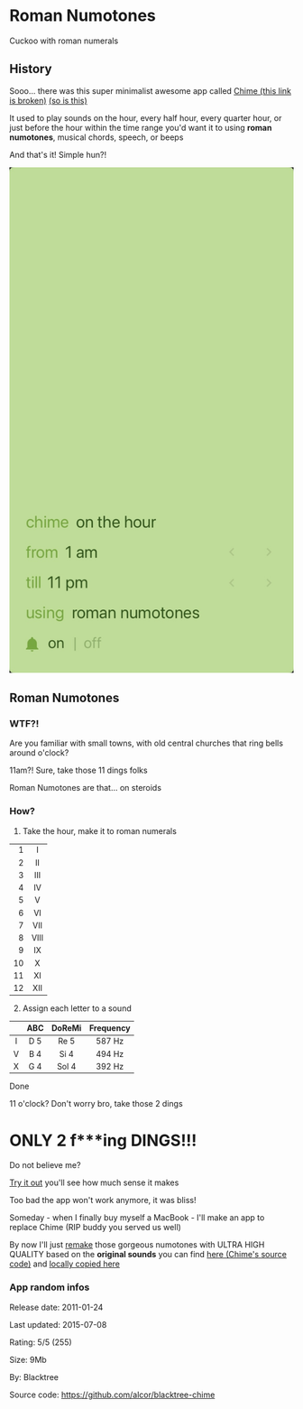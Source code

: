 # Roman Numotones

Cuckoo with roman numerals

## History

Sooo... there was this super minimalist awesome app called [Chime (this link is broken)](https://apps.apple.com/us/app/id414830146) [(so is this)](http://itunes.apple.com/app/chime/id414830146)

It used to play sounds on the hour, every half hour, every quarter hour, or just before the hour within the time range you'd want it to using **roman numotones**, musical chords, speech, or beeps

And that's it! Simple hun?!

![Chime minimalist intercafe](./IMG_7286.jpg)

## Roman Numotones

### WTF?!

Are you familiar with small towns, with old central churches that ring bells around o'clock?

11am?! Sure, take those 11 dings folks

Roman Numotones are that... on steroids

### How?

1. Take the hour, make it to roman numerals

|     |      |
| --: | :--: |
|   1 |  I   |
|   2 |  II  |
|   3 | III  |
|   4 |  IV  |
|   5 |  V   |
|   6 |  VI  |
|   7 | VII  |
|   8 | VIII |
|   9 |  IX  |
|  10 |  X   |
|  11 |  XI  |
|  12 | XII  |

2. Assign each letter to a sound

|     | ABC | DoReMi | Frequency |
| :-: | :-: | :----: | :-------: |
|  I  | D 5 |  Re 5  |  587 Hz   |
|  V  | B 4 |  Si 4  |  494 Hz   |
|  X  | G 4 | Sol 4  |  392 Hz   |

Done

11 o'clock? Don't worry bro, take those 2 dings

# ONLY 2 f\*\*\*ing DINGS!!!

Do not believe me?

[Try it out](./out) you'll see how much sense it makes

Too bad the app won't work anymore, it was bliss!

Someday - when I finally buy myself a MacBook - I'll make an app to replace Chime (RIP buddy you served us well)

By now I'll just [remake](./hz.ipynb) those gorgeous numotones with ULTRA HIGH QUALITY based on the **original sounds** you can find [here (Chime's source code)](https://github.com/alcor/blacktree-chime) and [locally copied here](./blacktree-chime-original-caf)

### App random infos

Release date: 2011-01-24

Last updated: 2015-07-08

Rating: 5/5 (255)

Size: 9Mb

By: Blacktree

Source code: https://github.com/alcor/blacktree-chime

